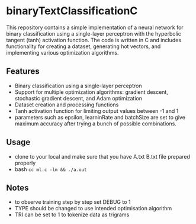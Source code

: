 # binaryTextClassificationC

This repository contains a simple implementation of a neural network for binary classification using a single-layer perceptron with the hyperbolic tangent (tanh) activation function. The code is written in C and includes functionality for creating a dataset, generating hot vectors, and implementing various optimization algorithms.

## Features

- Binary classification using a single-layer perceptron
- Support for multiple optimization algorithms: gradient descent, stochastic gradient descent, and Adam optimization
- Dataset creation and processing functions
- Tanh activation function for limiting output values between -1 and 1
- parameters such as epsilon, learninRate and batchSize are set to give maximum accuracy after trying a bunch of possible combinations.  

## Usage

- clone to your local and make sure that you have A.txt B.txt file prepared properly
- bash ```cc ml.c -lm && ./a.out```

## Notes
- to observe training step by step set DEBUG to 1
- TYPE should be changed to use intended optimisation algorithm
- TRI can be set to 1 to tokenize data as trigrams
